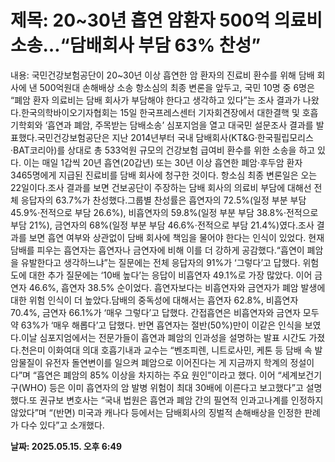 # **제목: 20~30년 흡연 암환자 500억 의료비 소송…“담배회사 부담 63% 찬성”**

  내용: 국민건강보험공단이 20~30년 이상 흡연한 암 환자의 진료비 환수를 위해 담배 회사에 낸 500억원대 손해배상 소송 항소심의 최종 변론을 앞두고, 국민 10명 중 6명은 “폐암 환자 의료비는 담배 회사가 부담해야 한다고 생각하고 있다”는 조사 결과가 나왔다.한국의학바이오기자협회는 15일 한국프레스센터 기자회견장에서 대한결핵 및 호흡기학회와 ‘흡연과 폐암, 주목받는 담배소송’ 심포지엄을 열고 대국민 설문조사 결과를 발표했다.국민건강보험공단은 지난 2014년부터 국내 담배회사(KT&G·한국필립모리스·BAT코리아)를 상대로 총 533억원 규모의 건강보험 급여비 환수를 위한 소송을 하고 있다. 이는 매일 1갑씩 20년 흡연(20갑년) 또는 30년 이상 흡연한 폐암·후두암 환자 3465명에게 지급된 진료비를 담배 회사에 청구한 것이다. 항소심 최종 변론일은 오는 22일이다.조사 결과를 보면 건보공단이 주장하는 담배 회사의 의료비 부담에 대해선 전체 응답자의 63.7%가 찬성했다.그룹별 찬성률은 흡연자의 72.5%(일정 부분 부담 45.9%·전적으로 부담 26.6%), 비흡연자의 59.8%(일정 부분 부담 38.8%·전적으로 부담 21%), 금연자의 68%(일정 부분 부담 46.6%·전적으로 부담 21.4%)였다.조사 결과를 보면 흡연 여부와 상관없이 담배 회사에 책임을 물어야 한다는 인식이 있었다. 현재 담배를 피우는 흡연자는 흡연자나 금연자에 비해 이를 더 강하게 공감했다.“흡연이 폐암을 유발한다고 생각하느냐”는 질문에는 전체 응답자의 91%가 ‘그렇다’고 답했다. 위험도에 대한 추가 질문에는 ‘10배 높다’는 응답이 비흡연자 49.1%로 가장 많았다. 이어 금연자 46.6%, 흡연자 38.5% 순이었다. 흡연자보다는 비흡연자와 금연자가 폐암 발생에 대한 위험 인식이 더 높았다.담배의 중독성에 대해서는 흡연자 62.8%, 비흡연자 70.4%, 금연자 66.1%가 ‘매우 그렇다’고 답했다. 간접흡연은 비흡연자와 금연자 모두 약 63%가 ‘매우 해롭다’고 답했다. 반면 흡연자는 절반(50%)만이 이같은 인식을 보였다.이날 심포지엄에서는 전문가들이 흡연과 폐암의 인과성을 설명하는 발표 시간도 가졌다.천은미 이화여대 의대 호흡기내과 교수는 “벤조피렌, 니트로사민, 케톤 등 담배 속 발암물질이 유전자 돌연변이를 일으켜 폐암으로 이어진다는 게 지금까지 학계의 정설이다”며 “흡연은 폐암의 85% 이상을 차지하는 주요 원인”이라고 했다. 이어 “세계보건기구(WHO) 등은 이미 흡연자의 암 발병 위험이 최대 30배에 이른다고 보고했다”고 설명했다.또 권규보 변호사는 “국내 법원은 흡연과 폐암 간의 필연적 인과고나계를 인정하지 않았다”며 “(반면) 미국과 캐나다 등에서는 담배회사의 징벌적 손해배상을 인정한 판례가 다수 있다”고 소개했다.

  **날짜: 2025.05.15. 오후 6:49**